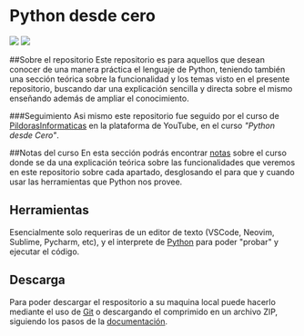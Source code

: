 # Python desde cero

![](https://img.shields.io/github/stars/alemr214/curso-python-desde-cero.svg) ![](https://img.shields.io/github/forks/alemr214/curso-python-desde-cero.svg)

##Sobre el repositorio
Este repositorio es para aquellos que desean conocer de una manera práctica el lenguaje de Python, teniendo también una sección teórica sobre la funcionalidad y los temas visto en el presente repositorio, buscando dar una explicación sencilla y directa sobre el mismo enseñando además de ampliar el conocimiento.

###Seguimiento
Asi mismo este repositorio fue seguido por el curso de [PildorasInformaticas](https://www.youtube.com/c/pildorasinformaticas "PildorasInformaticas") en la plataforma de YouTube, en el curso _"Python desde Cero"_.

##Notas del curso
En esta sección podrás encontrar [notas](https://alemr214.notion.site/Python-desde-cero-e2fa3410183849469ba4adac5ef0191c "notas") sobre el curso donde se da una explicación teórica sobre las funcionalidades que veremos en este repositorio sobre cada apartado, desglosando el para que y cuando usar las herramientas que Python nos provee.

## Herramientas

Esencialmente solo requeriras de un editor de texto (VSCode, Neovim, Sublime, Pycharm, etc), y el interprete de [Python](https://www.python.org/ "Python") para poder "probar" y ejecutar el código.

## Descarga

Para poder descargar el respositorio a su maquina local puede hacerlo mediante el uso de [Git](https://git-scm.com/ "Git") o descargando el comprimido en un archivo ZIP, siguiendo los pasos de la [documentación](https://docs.github.com/es/repositories/creating-and-managing-repositories/cloning-a-repository "documentación").
